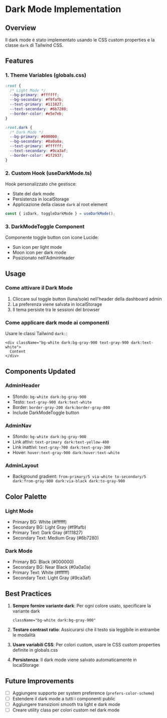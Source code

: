 # Dark Mode Implementation

## Overview
Il dark mode è stato implementato usando le CSS custom properties e la classe `dark` di Tailwind CSS.

## Features

### 1. Theme Variables (globals.css)
```css
:root {
  /* Light Mode */
  --bg-primary: #ffffff;
  --bg-secondary: #f9fafb;
  --text-primary: #111827;
  --text-secondary: #6b7280;
  --border-color: #e5e7eb;
}

:root.dark {
  /* Dark Mode */
  --bg-primary: #000000;
  --bg-secondary: #0a0a0a;
  --text-primary: #ffffff;
  --text-secondary: #9ca3af;
  --border-color: #1f2937;
}
```

### 2. Custom Hook (useDarkMode.ts)
Hook personalizzato che gestisce:
- State del dark mode
- Persistenza in localStorage
- Applicazione della classe `dark` al root element

```typescript
const { isDark, toggleDarkMode } = useDarkMode();
```

### 3. DarkModeToggle Component
Componente toggle button con icone Lucide:
- Sun icon per light mode
- Moon icon per dark mode
- Posizionato nell'AdminHeader

## Usage

### Come attivare il Dark Mode
1. Cliccare sul toggle button (luna/sole) nell'header della dashboard admin
2. La preferenza viene salvata in localStorage
3. Il tema persiste tra le sessioni del browser

### Come applicare dark mode ai componenti
Usare le classi Tailwind `dark:`:

```tsx
<div className="bg-white dark:bg-gray-900 text-gray-900 dark:text-white">
  Content
</div>
```

## Components Updated

### AdminHeader
- Sfondo: `bg-white dark:bg-gray-900`
- Testo: `text-gray-900 dark:text-white`
- Border: `border-gray-200 dark:border-gray-800`
- Include DarkModeToggle button

### AdminNav
- Sfondo: `bg-white dark:bg-gray-900`
- Link attivi: `text-primary dark:text-yellow-400`
- Link inattivi: `text-gray-700 dark:text-gray-300`
- Hover: `hover:text-gray-900 dark:hover:text-white`

### AdminLayout
- Background gradient: `from-primary/5 via-white to-secondary/5 dark:from-gray-900 dark:via-black dark:to-gray-900`

## Color Palette

### Light Mode
- Primary BG: White (#ffffff)
- Secondary BG: Light Gray (#f9fafb)
- Primary Text: Dark Gray (#111827)
- Secondary Text: Medium Gray (#6b7280)

### Dark Mode
- Primary BG: Black (#000000)
- Secondary BG: Near Black (#0a0a0a)
- Primary Text: White (#ffffff)
- Secondary Text: Light Gray (#9ca3af)

## Best Practices

1. **Sempre fornire variante dark**: Per ogni colore usato, specificare la variante dark
   ```tsx
   className="bg-white dark:bg-gray-900"
   ```

2. **Testare contrast ratio**: Assicurarsi che il testo sia leggibile in entrambe le modalità

3. **Usare variabili CSS**: Per colori custom, usare le CSS custom properties definite in globals.css

4. **Persistenza**: Il dark mode viene salvato automaticamente in localStorage

## Future Improvements

- [ ] Aggiungere supporto per system preference (`prefers-color-scheme`)
- [ ] Estendere il dark mode a tutti i componenti public
- [ ] Aggiungere transizioni smooth tra light e dark mode
- [ ] Creare utility class per colori custom nel dark mode
